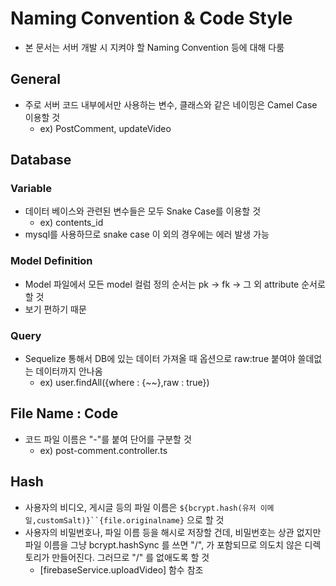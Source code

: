 # Naming Convention & Code Style

- 본 문서는 서버 개발 시 지켜야 할 Naming Convention 등에 대해 다룸

## General

- 주로 서버 코드 내부에서만 사용하는 변수, 클래스와 같은 네이밍은 Camel Case 이용할 것
  - ex) PostComment, updateVideo

## Database

### Variable

- 데이터 베이스와 관련된 변수들은 모두 Snake Case를 이용할 것
  - ex) contents_id
- mysql를 사용하므로 snake case 이 외의 경우에는 에러 발생 가능

### Model Definition

- Model 파일에서 모든 model 컬럼 정의 순서는 pk -> fk -> 그 외 attribute 순서로 할 것
- 보기 편하기 때문

### Query

- Sequelize 통해서 DB에 있는 데이터 가져올 때 옵션으로 raw:true 붙여야 쓸데없는 데이터까지 안나옴
  - ex) user.findAll({where : {~~},raw : true})

## File Name : Code

- 코드 파일 이름은 "-"를 붙여 단어를 구분할 것
  - ex) post-comment.controller.ts

## Hash

- 사용자의 비디오, 게시글 등의 파일 이름은 `${bcrypt.hash(유저 이메일,customSalt)}``{file.originalname}` 으로 할 것
- 사용자의 비밀번호나, 파일 이름 등을 해시로 저장할 건데, 비밀번호는 상관 없지만 파일 이름을 그냥 bcrypt.hashSync 를 쓰면 "/", 가 포함되므로 의도치 않은 디렉토리가 만들어진다. 그러므로 "/" 를 없애도록 할 것
  - [firebaseService.uploadVideo] 함수 참조

